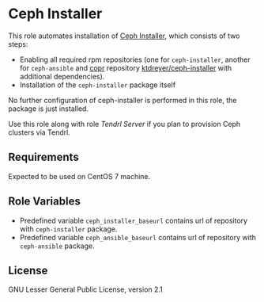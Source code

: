 Ceph Installer
==============

This role automates installation of [Ceph
Installer](http://docs.ceph.com/ceph-installer/docs/), which consists of two
steps:

* Enabling all required rpm repositories (one for `ceph-installer`, another for
  `ceph-ansible` and [copr](https://docs.pagure.org/copr.copr/user_documentation.html#faq)
  repository
  [ktdreyer/ceph-installer](https://copr.fedorainfracloud.org/coprs/ktdreyer/ceph-installer/)
  with additional dependencies).
* Installation of the `ceph-installer` package itself

No further configuration of ceph-installer is performed in this role, the
package is just installed.

Use this role along with role *Tendrl Server* if you plan to provision Ceph
clusters via Tendrl.

Requirements
------------

Expected to be used on CentOS 7 machine.

Role Variables
--------------

* Predefined variable `ceph_installer_baseurl` contains url of repository
  with `ceph-installer` package.
* Predefined variable `ceph_ansible_baseurl` contains url of repository with
  `ceph-ansible` package.

License
-------

GNU Lesser General Public License, version 2.1
